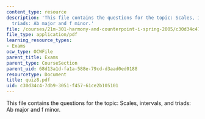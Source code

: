 ```yaml
---
content_type: resource
description: 'This file contains the questions for the topic: Scales, intervals, and
  triads: Ab major and f minor.'
file: /courses/21m-301-harmony-and-counterpoint-i-spring-2005/c30d34c47db93051f45761ce2b105101_quiz8.pdf
file_type: application/pdf
learning_resource_types:
- Exams
ocw_type: OCWFile
parent_title: Exams
parent_type: CourseSection
parent_uid: 68d13a1d-fa1a-588e-79cd-d3aad0ed0188
resourcetype: Document
title: quiz8.pdf
uid: c30d34c4-7db9-3051-f457-61ce2b105101
---
```

This file contains the questions for the topic: Scales, intervals, and triads: Ab major and f minor.

